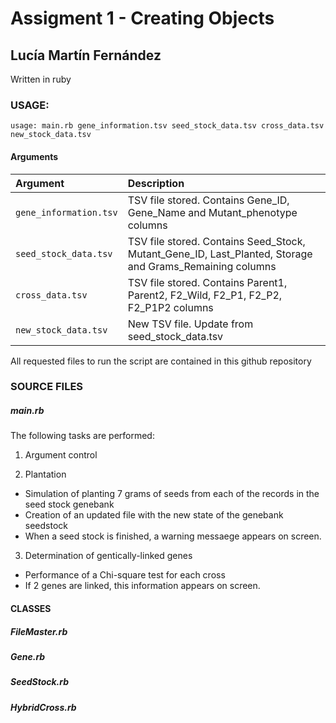 # Assigment 1 - Creating Objects

## Lucía Martín Fernández

Written in ruby

### USAGE:

`usage: main.rb gene_information.tsv seed_stock_data.tsv cross_data.tsv new_stock_data.tsv`

#### Arguments

| **Argument**                           | **Description**                                                                                                 |                                                   
|:----------------------------------------|:----------------------------------------------------------------------------------------------------------------|
|`gene_information.tsv`                                |  TSV file stored. Contains Gene_ID, Gene_Name and Mutant_phenotype columns                                            |                  
|`seed_stock_data.tsv`                                  | TSV file stored. Contains Seed_Stock, Mutant_Gene_ID, Last_Planted, Storage and Grams_Remaining columns                   |
|`cross_data.tsv`                                |  TSV file stored. Contains Parent1, Parent2, F2_Wild, F2_P1, F2_P2, F2_P1P2 columns                                            |                  
|`new_stock_data.tsv`                                  | New TSV file. Update from seed_stock_data.tsv                    |                                                               

All requested files to run the script are contained in this github repository

### SOURCE FILES

##### main.rb

The following tasks are performed:

1) Argument control

2) Plantation
- Simulation of planting 7 grams of seeds from each of the records in the seed stock genebank
- Creation of an updated file with the new state of the genebank seedstock
- When a seed stock is finished, a warning messaege appears on screen.

3) Determination of gentically-linked genes
- Performance of a Chi-square test for each cross
- If 2 genes are linked, this information appears on screen.

#### CLASSES  



##### FileMaster.rb

##### Gene.rb

##### SeedStock.rb

##### HybridCross.rb